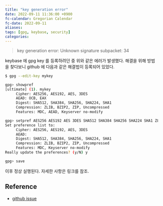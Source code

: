```yaml
---
title: "key generation error"
date: 2022-09-11 11:36:00 +0900
fc-calendar: Gregorian Calendar
fc-date: 2022-09-11
aliases: 
tags: [gpg, keybase, security]
categories: 
---
```


> key generation error: Unknown signature subpacket: 34

keybase 에 gpg key 를 등록하려던 중 위와 같은 에러가 발생했다.  해결을 위해 방법을 찾다보니 github 에 다음과 같은 해결법이 등록되어 있었다.

```bash
$ gpg --edit-key mykey

gpg> showpref
[ultimate] (1). mykey
     Cipher: AES256, AES192, AES, 3DES
     AEAD: OCB, EAX
     Digest: SHA512, SHA384, SHA256, SHA224, SHA1
     Compression: ZLIB, BZIP2, ZIP, Uncompressed
     Features: MDC, AEAD, Keyserver no-modify

gpg> setpref AES256 AES192 AES 3DES SHA512 SHA384 SHA256 SHA224 SHA1 ZLIB BZIP2 ZIP
Set preference list to:
     Cipher: AES256, AES192, AES, 3DES
     AEAD: 
     Digest: SHA512, SHA384, SHA256, SHA224, SHA1
     Compression: ZLIB, BZIP2, ZIP, Uncompressed
     Features: MDC, Keyserver no-modify
Really update the preferences? (y/N) y

gpg> save
```

이후 정상 실행된다. 자세한 사항은 링크를 참조.

## Reference

- [github issue](https://github.com/keybase/keybase-issues/issues/4025)